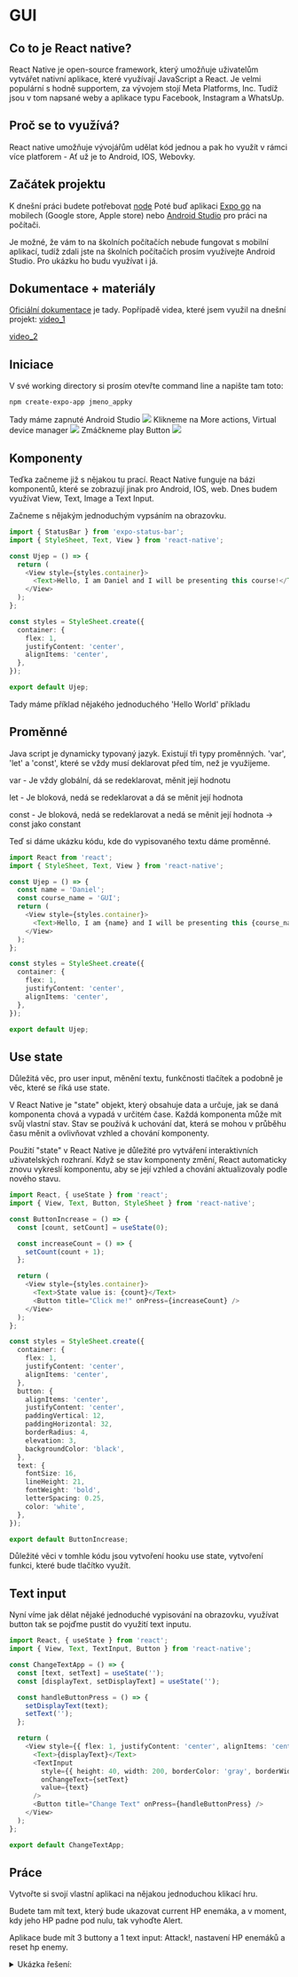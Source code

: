 # GUI

## Co to je React native?

React Native je open-source framework, který umožňuje uživatelům vytvářet nativní aplikace, které využívají JavaScript a React. Je velmi populární s hodně supportem, za vývojem stojí Meta Platforms, Inc.
Tudíž jsou v tom napsané weby a aplikace typu Facebook, Instagram a WhatsUp. 

## Proč se to využívá?
React native umožňuje vývojářům udělat kód jednou a pak ho využít v rámci více platforem - Ať už je to Android, IOS, Webovky.

## Začátek projektu 
K dnešní práci budete potřebovat [node](https://nodejs.org/en/download/current)
Poté buď aplikaci [Expo go](https://expo.dev/go) na mobilech (Google store, Apple store) nebo [Android Studio](https://developer.android.com/studio) pro práci na počítači.

Je možné, že vám to na školních počítačích nebude fungovat s mobilní aplikací, tudíž zdali jste na školních počítačích prosím využívejte Android Studio. Pro ukázku ho budu využívat i já.

## Dokumentace + materiály 
[Oficiální dokumentace](https://reactnative.dev/docs/getting-started) je tady.
Popřípadě videa, které jsem využil na dnešní projekt: 
[video_1](www.youtube.com/watch?v=VozPNrt-LfE&t)

[video_2](www.youtube.com/watch?v=0-S5a0eXPoc&t)

## Iniciace 
V své working directory si prosím otevřte command line a napište tam toto:

```
npm create-expo-app jmeno_appky
```
Tady máme zapnuté Android Studio
<img src="https://raw.githubusercontent.com/DanielRiha8906/GUI/main/images/Android.png"/>
Klikneme na More actions, Virtual device manager 
<img src="https://raw.githubusercontent.com/DanielRiha8906/GUI/main/images/more_actions.png"/>
Zmáčkneme play Button
<img src="https://raw.githubusercontent.com/DanielRiha8906/GUI/main/images/sum.png" />

## Komponenty
Teďka začneme již s nějakou tu prací. React Native funguje na bázi komponentů, které se zobrazují jinak pro Android, IOS, web. 
Dnes budem využívat View, Text, Image a Text Input.

Začneme s nějakým jednoduchým vypsáním na obrazovku. 

```ts
import { StatusBar } from 'expo-status-bar';
import { StyleSheet, Text, View } from 'react-native';

const Ujep = () => {
  return (
    <View style={styles.container}>
      <Text>Hello, I am Daniel and I will be presenting this course!</Text>
    </View>
  );
};

const styles = StyleSheet.create({
  container: {
    flex: 1,
    justifyContent: 'center',
    alignItems: 'center',
  },
});

export default Ujep;

```
Tady máme příklad nějakého jednoduchého 'Hello World' příkladu


## Proměnné 
Java script je dynamicky typovaný jazyk. Existují tři typy proměnných. 'var', 'let' a 'const', které se vždy musí deklarovat před tím, než je využijeme.

var - Je vždy globální, dá se redeklarovat, měnit její hodnotu

let - Je bloková, nedá se redeklarovat a dá se měnit její hodnota

const - Je bloková, nedá se redeklarovat a nedá se měnit její hodnota -> const jako constant 

Teď si dáme ukázku kódu, kde do vypisovaného textu dáme proměnné. 

```ts
import React from 'react';
import { StyleSheet, Text, View } from 'react-native';

const Ujep = () => {
  const name = 'Daniel';
  const course_name = 'GUI';
  return (
    <View style={styles.container}>
      <Text>Hello, I am {name} and I will be presenting this {course_name}!</Text>
    </View>
  );
};

const styles = StyleSheet.create({
  container: {
    flex: 1,
    justifyContent: 'center',
    alignItems: 'center',
  },
});

export default Ujep;


```

## Use state

Důležitá věc, pro user input, měnění textu, funkčnosti tlačítek a podobně je věc, které se říká use state.

V React Native je "state" objekt, který obsahuje data a určuje, jak se daná komponenta chová a vypadá v určitém čase. Každá komponenta může mít svůj vlastní stav. Stav se používá k uchování dat, která se mohou v průběhu času měnit a ovlivňovat vzhled a chování komponenty.

Použití "state" v React Native je důležité pro vytváření interaktivních uživatelských rozhraní. Když se stav komponenty změní, React automaticky znovu vykreslí komponentu, aby se její vzhled a chování aktualizovaly podle nového stavu.

```ts
import React, { useState } from 'react';
import { View, Text, Button, StyleSheet } from 'react-native';

const ButtonIncrease = () => {
  const [count, setCount] = useState(0);

  const increaseCount = () => {
    setCount(count + 1);
  };

  return (
    <View style={styles.container}>
      <Text>State value is: {count}</Text>
      <Button title="Click me!" onPress={increaseCount} />
    </View>
  );
};

const styles = StyleSheet.create({
  container: {
    flex: 1,
    justifyContent: 'center',
    alignItems: 'center',
  },
  button: {
    alignItems: 'center',
    justifyContent: 'center',
    paddingVertical: 12,
    paddingHorizontal: 32,
    borderRadius: 4,
    elevation: 3,
    backgroundColor: 'black',
  },
  text: {
    fontSize: 16,
    lineHeight: 21,
    fontWeight: 'bold',
    letterSpacing: 0.25,
    color: 'white',
  },
});

export default ButtonIncrease;

```

Důležité věci v tomhle kódu jsou vytvoření hooku use state, vytvoření funkci, které bude tlačítko využít. 

## Text input

Nyní víme jak dělat nějaké jednoduché vypisování na obrazovku, využívat button tak se pojďme pustit do využití text inputu. 

```ts
import React, { useState } from 'react';
import { View, Text, TextInput, Button } from 'react-native';

const ChangeTextApp = () => {
  const [text, setText] = useState('');
  const [displayText, setDisplayText] = useState('');

  const handleButtonPress = () => {
    setDisplayText(text);
    setText('');
  };

  return (
    <View style={{ flex: 1, justifyContent: 'center', alignItems: 'center' }}>
      <Text>{displayText}</Text>
      <TextInput
        style={{ height: 40, width: 200, borderColor: 'gray', borderWidth: 1, marginTop: 20 }}
        onChangeText={setText}
        value={text}
      />
      <Button title="Change Text" onPress={handleButtonPress} />
    </View>
  );
};

export default ChangeTextApp;
```
## Práce

Vytvořte si svojí vlastní aplikaci na nějakou jednoduchou klikací hru. 

Budete tam mít text, který bude ukazovat current HP enemáka, a v moment, kdy jeho HP padne pod nulu, tak vyhoďte Alert.

Aplikace bude mít 3 buttony a 1 text input: Attack!, nastavení HP enemáků a reset hp enemy. 



<details>
<summary>
Ukázka řešení:
</summary>

```ts
import React, { useState } from 'react';
import { View, Text, Button, TextInput, StyleSheet, Alert } from 'react-native';

const EnemyBattleApp = () => {
  const [enemyHP, setEnemyHP] = useState(100);
  const [enemyMaxHP, setEnemyMaxHP] = useState(100);

  const decreaseEnemyHP = () => {
    setEnemyHP(enemyHP - 10);
    if (enemyHP <= 0) {
      Alert.alert('Congratulations!', 'You have defeated your enemy');
    }
  };

  const resetEnemyHP = () => {
    setEnemyHP(enemyMaxHP);
  };

  const setEnemyMaxHPValue = () => {
    setEnemyMaxHP(parseInt(enemyMaxHPInput));
    Alert.alert(`Enemy HP has been set to ${enemyMaxHPInput}`);
  };

  let enemyMaxHPInput = '';

  return (
    <View style={styles.container}>
      <Text>Enemy HP: {enemyHP}</Text>
      <Text>Enemy Max HP: {enemyMaxHP}</Text>
      <Button title="Attack Enemy" onPress={decreaseEnemyHP} style={styles.button} />
      <View style={styles.inputContainer}>
        <TextInput
          style={styles.input}
          placeholder="Enter Enemy Max HP"
          onChangeText={text => enemyMaxHPInput = text}
          keyboardType="numeric"
        />
        <View style={{ padding: 30 }}>
          <Button title="Set Enemy Max HP" onPress={setEnemyMaxHPValue} style={styles.button} />
        </View>
      </View>
      <Button title="Reset Enemy HP" onPress={resetEnemyHP} style={styles.button} />
    </View>
  );
};

const styles = StyleSheet.create({
  container: {
    flex: 1,
    justifyContent: 'center',
    alignItems: 'center',
    paddingHorizontal: 20,
  },
  button: {
    width: '100%',
    marginBottom: 10,
  },
  inputContainer: {
    width: '100%',
    flexDirection: 'column',
    alignItems: 'center',
    marginBottom: 10,
  },
  input: {
    height: 40,
    width: '70%',
    borderColor: 'gray',
    borderWidth: 1,
    paddingHorizontal: 10,
    marginBottom: 10,
  },
});

export default EnemyBattleApp;

</details>
